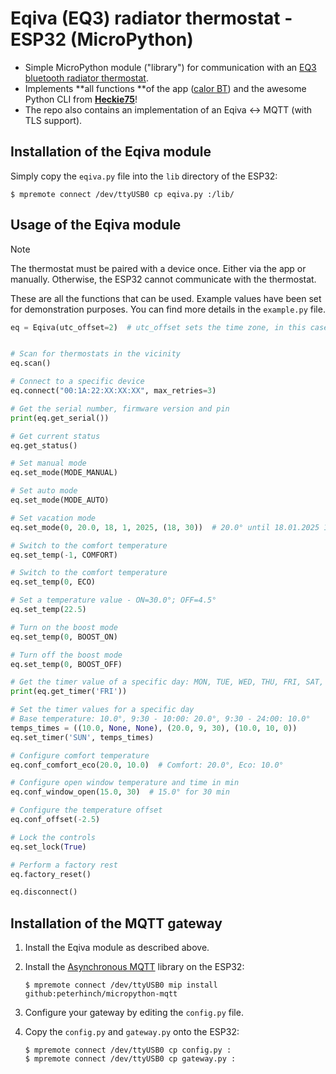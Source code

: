  

# Eqiva (EQ3) radiator thermostat - ESP32 (MicroPython)

- Simple MicroPython module ("library") for communication with an [EQ3 bluetooth radiator thermostat](https://www.eq-3.de/produkte/eqiva/detail/bluetooth-smart-heizkoerperthermostat.html).
- Implements **all functions **of the app ([calor BT](https://play.google.com/store/apps/details?id=de.eq3.ble.android)) and the awesome Python CLI from **[Heckie75](https://github.com/Heckie75/Eqiva-Smart-Radiator-Thermostat)**!
- The repo also contains an implementation of an Eqiva <-> MQTT (with TLS support). 

## Installation of the Eqiva module

Simply copy the `eqiva.py` file into the `lib` directory of the ESP32:
```shell
$ mpremote connect /dev/ttyUSB0 cp eqiva.py :/lib/
```

## Usage of the Eqiva module

> [!NOTE]
>
> The thermostat must be paired with a device once. Either via the app or manually. Otherwise, the ESP32 cannot communicate with the thermostat.

These are all the functions that can be used. Example values have been set for demonstration purposes. You can find more details in the `example.py` file. 

```python
eq = Eqiva(utc_offset=2)  # utc_offset sets the time zone, in this case UTC+2


# Scan for thermostats in the vicinity
eq.scan()

# Connect to a specific device
eq.connect("00:1A:22:XX:XX:XX", max_retries=3)

# Get the serial number, firmware version and pin
print(eq.get_serial())

# Get current status
eq.get_status()

# Set manual mode
eq.set_mode(MODE_MANUAL)

# Set auto mode
eq.set_mode(MODE_AUTO)

# Set vacation mode
eq.set_mode(0, 20.0, 18, 1, 2025, (18, 30))  # 20.0° until 18.01.2025 18:30

# Switch to the comfort temperature
eq.set_temp(-1, COMFORT)

# Switch to the comfort temperature
eq.set_temp(0, ECO)

# Set a temperature value - ON=30.0°; OFF=4.5°
eq.set_temp(22.5)

# Turn on the boost mode
eq.set_temp(0, BOOST_ON)

# Turn off the boost mode
eq.set_temp(0, BOOST_OFF)

# Get the timer value of a specific day: MON, TUE, WED, THU, FRI, SAT, SUN
print(eq.get_timer('FRI'))

# Set the timer values for a specific day
# Base temperature: 10.0°, 9:30 - 10:00: 20.0°, 9:30 - 24:00: 10.0°
temps_times = ((10.0, None, None), (20.0, 9, 30), (10.0, 10, 0))
eq.set_timer('SUN', temps_times)

# Configure comfort temperature
eq.conf_comfort_eco(20.0, 10.0)  # Comfort: 20.0°, Eco: 10.0°

# Configure open window temperature and time in min
eq.conf_window_open(15.0, 30)  # 15.0° for 30 min

# Configure the temperature offset
eq.conf_offset(-2.5)

# Lock the controls
eq.set_lock(True)

# Perform a factory rest
eq.factory_reset()

eq.disconnect()
```

## Installation of the MQTT gateway

1. Install the Eqiva module as described above.
2. Install the [Asynchronous MQTT](https://github.com/peterhinch/micropython-mqtt) library on the ESP32:

   ```shell
   $ mpremote connect /dev/ttyUSB0 mip install github:peterhinch/micropython-mqtt
   ```
3. Configure your gateway by editing the `config.py` file.
4. Copy the `config.py` and `gateway.py` onto the ESP32:
   ```shell
   $ mpremote connect /dev/ttyUSB0 cp config.py :
   $ mpremote connect /dev/ttyUSB0 cp gateway.py :
   ```


